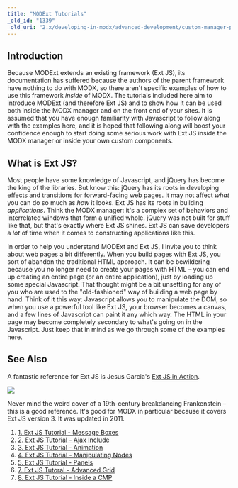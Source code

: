 ```yaml
---
title: "MODExt Tutorials"
_old_id: "1339"
_old_uri: "2.x/developing-in-modx/advanced-development/custom-manager-pages/modext/modext-tutorials"
---
```


## Introduction

Because MODExt extends an existing framework (Ext JS), its documentation has suffered because the authors of the parent framework have nothing to do with MODX, so there aren't specific examples of how to use this framework _inside_ of MODX. The tutorials included here aim to introduce MODExt (and therefore Ext JS) and to show how it can be used both inside the MODX manager and on the front end of your sites. It is assumed that you have enough familiarity with Javascript to follow along with the examples here, and it is hoped that following along will boost your confidence enough to start doing some serious work with Ext JS inside the MODX manager or inside your own custom components.

## What is Ext JS?

Most people have some knowledge of Javascript, and jQuery has become the king of the libraries. But know this: jQuery has its roots in developing effects and transitions for forward-facing web pages. It may not affect _what_ you can do so much as _how_ it looks. Ext JS has its roots in building _applications_. Think the MODX manager: it's a complex set of behaviors and interrelated windows that form a unified whole. jQuery was not built for stuff like that, but that's exactly where Ext JS shines. Ext JS can save developers a _lot_ of time when it comes to constructing applications like this.

In order to help you understand MODExt and Ext JS, I invite you to think about web pages a bit differently. When you build pages with Ext JS, you sort of abandon the traditional HTML approach. It can be bewildering because you no longer need to create your pages with HTML – you can end up creating an entire page (or an entire application), just by loading up some special Javascript. That thought might be a bit unsettling for any of you who are used to the "old-fashioned" way of building a web page by hand. Think of it this way: Javascript allows you to manipulate the DOM, so when you use a powerful tool like Ext JS, your browser becomes a canvas, and a few lines of Javascript can paint it any which way. The HTML in your page may become completely secondary to what's going on in the Javascript. Just keep that in mind as we go through some of the examples here.

## See Also

A fantastic reference for Ext JS is Jesus Garcia's [Ext JS in Action](http://www.amazon.com/Ext-JS-Action-Jesus-Garcia/dp/1935182110/ref=sr_1_1?ie=UTF8&qid=1370295075&sr=8-1&keywords=Ext+JS+in+Action).

![](/download/attachments/46137364/ext_js_cover.jpg?version=1&modificationDate=1370295179000)

Never mind the weird cover of a 19th-century breakdancing Frankenstein – this is a good reference. It's good for MODX in particular because it covers Ext JS version 3. It was updated in 2011.

1. [1. Ext JS Tutorial - Message Boxes](developing-in-modx/advanced-development/custom-manager-pages/modext/modext-tutorials/1.-ext-js-tutorial-message-boxes)
2. [2. Ext JS Tutorial - Ajax Include](developing-in-modx/advanced-development/custom-manager-pages/modext/modext-tutorials/2.-ext-js-tutorial-ajax-include)
3. [3. Ext JS Tutorial - Animation](developing-in-modx/advanced-development/custom-manager-pages/modext/modext-tutorials/3.-ext-js-tutorial-animation)
4. [4. Ext JS Tutorial - Manipulating Nodes](developing-in-modx/advanced-development/custom-manager-pages/modext/modext-tutorials/4.-ext-js-tutorial-manipulating-nodes)
5. [5. Ext JS Tutorial - Panels](developing-in-modx/advanced-development/custom-manager-pages/modext/modext-tutorials/5.-ext-js-tutorial-panels)
6. [7. Ext JS Tutoral - Advanced Grid](developing-in-modx/advanced-development/custom-manager-pages/modext/modext-tutorials/7.-ext-js-tutoral-advanced-grid)
7. [8. Ext JS Tutorial - Inside a CMP](developing-in-modx/advanced-development/custom-manager-pages/modext/modext-tutorials/8.-ext-js-tutorial-inside-a-cmp)